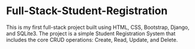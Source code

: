 # Full-Stack-Student-Registration
This is my first full-stack project built using HTML, CSS, Bootstrap, Django, and SQLite3. The project is a simple Student Registration System that includes the core CRUD operations: Create, Read, Update, and Delete.

